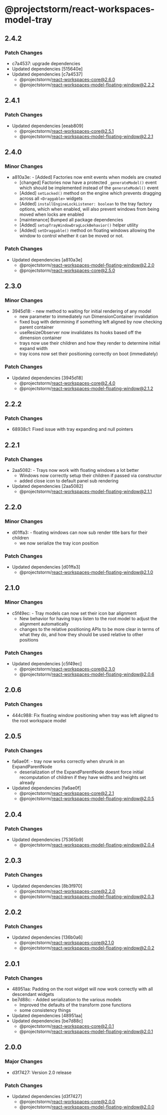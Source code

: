 # @projectstorm/react-workspaces-model-tray

## 2.4.2

### Patch Changes

- c7a4537: upgrade dependencies
- Updated dependencies [515640e]
- Updated dependencies [c7a4537]
  - @projectstorm/react-workspaces-core@2.6.0
  - @projectstorm/react-workspaces-model-floating-window@2.2.2

## 2.4.1

### Patch Changes

- Updated dependencies [eeab809]
  - @projectstorm/react-workspaces-core@2.5.1
  - @projectstorm/react-workspaces-model-floating-window@2.2.1

## 2.4.0

### Minor Changes

- a810a3e: - [Added] Factories now emit events when models are created
  - [changed] Factories now have a protected `_generateModel()` event which should be implemented instead of the `generateModel()` event
  - [Added] `setLocked()` method on the engine which prevents dragging across all `<Draggable>` widgets
  - [Added] `installEngineLockListener: boolean` to the tray factory options, which when enabled, will also prevent windows from being moved when locks are enabled
  - [maintenance] Bumped all package dependencies
  - [Added] `setupTrayWindowDragLockBehavior()` helper utility
  - [Added] `setDraggable()` method on floating windows allowing the window to control whether it can be moved or not.

### Patch Changes

- Updated dependencies [a810a3e]
  - @projectstorm/react-workspaces-model-floating-window@2.2.0
  - @projectstorm/react-workspaces-core@2.5.0

## 2.3.0

### Minor Changes

- 3945d18: - new method to waiting for initial rendering of any model
  - new parameter to immediately run DimensionContainer invalidation
  - fixed bug with determining if something left aligned by now checking parent container
  - useResizeObserver now invalidates its hooks based off the dimension container
  - trays now use their children and how they render to determine initial expand width
  - tray icons now set their positioning correctly on boot (immediately)

### Patch Changes

- Updated dependencies [3945d18]
  - @projectstorm/react-workspaces-core@2.4.0
  - @projectstorm/react-workspaces-model-floating-window@2.1.2

## 2.2.2

### Patch Changes

- 68938c1: Fixed issue with tray expanding and null pointers

## 2.2.1

### Patch Changes

- 2aa5082: - Trays now work with floating windows a lot better
  - Windows now correctly setup their children if passed via constructor
  - added close icon to default panel sub rendering
- Updated dependencies [2aa5082]
  - @projectstorm/react-workspaces-model-floating-window@2.1.1

## 2.2.0

### Minor Changes

- d01ffa3: - floating windows can now sub render title bars for their children
  - we now serialize the tray icon position

### Patch Changes

- Updated dependencies [d01ffa3]
  - @projectstorm/react-workspaces-model-floating-window@2.1.0

## 2.1.0

### Minor Changes

- c5f49ec: - Tray models can now set their icon bar alignment
  - New behavior for having trays listen to the root model to adjust the alignment automatically
  - changes to the relative positioning APIs to be more clear in terms of what they do, and how they should be used relative to other positions

### Patch Changes

- Updated dependencies [c5f49ec]
  - @projectstorm/react-workspaces-core@2.3.0
  - @projectstorm/react-workspaces-model-floating-window@2.0.6

## 2.0.6

### Patch Changes

- 444c988: Fix floating window positioning when tray was left aligned to the root workspace model

## 2.0.5

### Patch Changes

- fa6ae0f: - tray now works correctly when shrunk in an ExpandParentNode
  - deserialization of the ExpandParentNode doesnt force initial recomputation of children if they have widths and heights set already
- Updated dependencies [fa6ae0f]
  - @projectstorm/react-workspaces-core@2.2.1
  - @projectstorm/react-workspaces-model-floating-window@2.0.5

## 2.0.4

### Patch Changes

- Updated dependencies [75365b9]
  - @projectstorm/react-workspaces-model-floating-window@2.0.4

## 2.0.3

### Patch Changes

- Updated dependencies [8b3f970]
  - @projectstorm/react-workspaces-core@2.2.0
  - @projectstorm/react-workspaces-model-floating-window@2.0.3

## 2.0.2

### Patch Changes

- Updated dependencies [136b0a6]
  - @projectstorm/react-workspaces-core@2.1.0
  - @projectstorm/react-workspaces-model-floating-window@2.0.2

## 2.0.1

### Patch Changes

- 48951aa: Padding on the root widget will now work correctly with all descendant widgets
- be7d88c: - Added serialization to the various models
  - Improved the defaults of the transform zone functions
  - some consistency things
- Updated dependencies [48951aa]
- Updated dependencies [be7d88c]
  - @projectstorm/react-workspaces-core@2.0.1
  - @projectstorm/react-workspaces-model-floating-window@2.0.1

## 2.0.0

### Major Changes

- d3f7427: Version 2.0 release

### Patch Changes

- Updated dependencies [d3f7427]
  - @projectstorm/react-workspaces-core@2.0.0
  - @projectstorm/react-workspaces-model-floating-window@2.0.0
